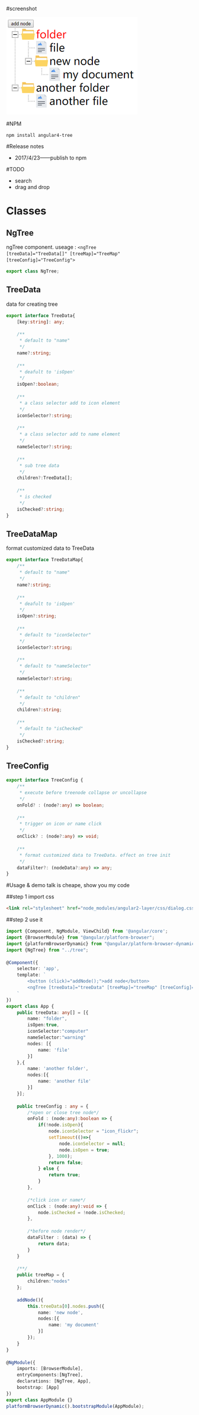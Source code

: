 #screenshot

![screenshot](https://raw.githubusercontent.com/1inus/angular4-tree/master/screenshot.png)

#NPM
```
npm install angular4-tree
```

#Release notes
* 2017/4/23——publish to npm

#TODO
* search
* drag and drop

# Classes
## NgTree
ngTree component. useage : 
<code class="lang-TypeScript"><ngTree [treeData]="TreeData[]" [treeMap]="TreeMap" [treeConfig]="TreeConfig"></ngTree></code>
```TypeScript
export class NgTree;
```

## TreeData
data for creating tree

```TypeScript
export interface TreeData{
	[key:string]: any;
	
	/**
	 * default to "name"
	 */
	name?:string;
	
	/**
	 * deafult to 'isOpen'
	 */
	isOpen?:boolean;
	
	/**
	 * a class selector add to icon element
	 */
	iconSelector?:string;
	
	/**
	 * a class selector add to name element
	 */
	nameSelector?:string;
	
	/**
	 * sub tree data
	 */
	children?:TreeData[];
	
	/**
	 * is checked
	 */
	isChecked?:string;
}
```

## TreeDataMap
format customized data to TreeData

```TypeScript
export interface TreeDataMap{
	/**
	 * default to "name"
	 */
	name?:string;
	
	/**
	 * deafult to 'isOpen'
	 */
	isOpen?:string;
	
	/**
	 * default to "iconSelector"
	 */
	iconSelector?:string;
	
	/**
	 * default to "nameSelector"
	 */
	nameSelector?:string;
	
	/**
	 * default to "children"
	 */
	children?:string;
	
	/**
	 * default to "isChecked"
	 */
	isChecked?:string;
}
```
## TreeConfig
```TypeScript
export interface TreeConfig {
	/**
	 * execute before treenode collapse or uncollapse
	 */
	onFold? : (node?:any) => boolean;
	
	/**
	 * trigger on icon or name click
	 */
	onClick? : (node?:any) => void;
	
	/**
	 * format customized data to TreeData. effect on tree init
	 */
	dataFilter?: (nodeData?:any) => any;
}
```
#Usage & demo
talk is cheape, show you my code

##step 1
import css
```html
<link rel="stylesheet" href="node_modules/angular2-layer/css/dialog.css" />
```
##step 2
use it
```TypeScript
import {Component, NgModule, ViewChild} from '@angular/core';
import {BrowserModule} from "@angular/platform-browser";
import {platformBrowserDynamic} from "@angular/platform-browser-dynamic";
import {NgTree} from "../tree";

@Component({
	selector: 'app',
	template: `
		<button (click)="addNode();">add node</button>
		<ngTree [treeData]="treeData" [treeMap]="treeMap" [treeConfig]="treeConfig"></ngTree>
	`
})
export class App {
	public treeData: any[] = [{
        name: "folder",
        isOpen:true,
        iconSelector:"computer"
        nameSelector:"warning"
        nodes: [{
            name: 'file'
        }]
    },{
        name: 'another folder',
        nodes:[{
            name: 'another file'
        }]
    }];
	
	public treeConfig : any = {
		/*open or close tree node*/
		onFold : (node:any):boolean => {
			if(!node.isOpen){
				node.iconSelector = "icon_flickr";
				setTimeout(()=>{
					node.iconSelector = null;
					node.isOpen = true;
				}, 1000);
				return false;
			} else {
				return true;
			}
		},
		
		/*click icon or name*/
		onClick : (node:any):void => {
			node.isChecked = !node.isChecked;
		},
		
		/*before node render*/
		dataFilter : (data) => {
			return data;
		}
	}
	
	/**/
	public treeMap = {
		children:"nodes"
	};
	
	addNode(){
		this.treeData[0].nodes.push({
			name: 'new node',
			nodes:[{
				name: 'my document'
			}]
		});
	}
}

@NgModule({
	imports: [BrowserModule],
	entryComponents:[NgTree],
	declarations: [NgTree, App],
	bootstrap: [App]
})
export class AppModule {}
platformBrowserDynamic().bootstrapModule(AppModule);
```